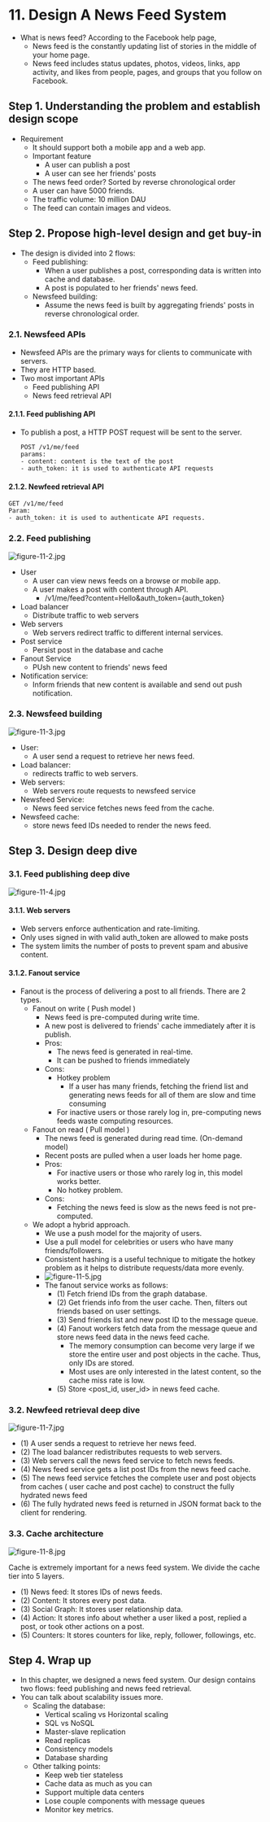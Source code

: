 # 11. Design A News Feed System

- What is news feed? According to the Facebook help page,
  - News feed is the constantly updating list of stories in the middle of  your home page.
  - News feed includes status updates, photos, videos, links, app activity, and likes from people, pages, and groups that you follow on Facebook.

## Step 1. Understanding the problem and establish design scope

- Requirement
  - It should support both a mobile app and a web app.
  - Important feature
    - A user can publish a post
    - A user can see her friends' posts
  - The news feed order? Sorted by reverse chronological order
  - A user can have 5000 friends.
  - The traffic volume: 10 million DAU
  - The feed can contain images and videos.

## Step 2. Propose high-level design and get buy-in

- The design is divided into 2 flows:
  - Feed publishing:
    - When a user publishes a post, corresponding data is written into cache and database.
    - A post is populated to her friends' news feed.
  - Newsfeed building:
    - Assume the news feed is built by aggregating friends' posts in reverse chronological order.

### 2.1. Newsfeed APIs

- Newsfeed APIs are the primary ways for clients to communicate with servers.
- They are HTTP based.
- Two most important APIs
  - Feed publishing API
  - News feed retrieval API

#### 2.1.1. Feed publishing API

- To publish a post, a HTTP POST request will be sent to the server.
  ```
  POST /v1/me/feed
  params:
  - content: content is the text of the post
  - auth_token: it is used to authenticate API requests
  ```

#### 2.1.2. Newfeed retrieval API

```
GET /v1/me/feed
Param:
- auth_token: it is used to authenticate API requests.
```

### 2.2. Feed publishing

![figure-11-2.jpg](images/figure-11-2.jpg)

- User
  - A user can view news feeds on a browse or mobile app.
  - A user makes a post with content through API.
    - /v1/me/feed?content=Hello&auth_token={auth_token}
- Load balancer
  - Distribute traffic to web servers
- Web servers
  - Web servers redirect traffic to different internal services.
- Post service
  - Persist post in the database and cache
- Fanout Service
  - PUsh new content to friends' news feed
- Notification service:
  - Inform friends that new content is available and send out push notification.

### 2.3. Newsfeed building

![figure-11-3.jpg](images/figure-11-3.jpg)

- User:
  - A user send a request to retrieve her news feed.
- Load balancer:
  - redirects traffic to web servers.
- Web servers:
  - Web servers route requests to newsfeed service
- Newsfeed Service:
  - News feed service fetches news feed from the cache.
- Newsfeed cache:
  - store news feed IDs needed to render the news feed.

## Step 3. Design deep dive

### 3.1. Feed publishing deep dive

![figure-11-4.jpg](images/figure-11-4.jpg)

#### 3.1.1. Web servers

- Web servers enforce authentication and rate-limiting.
- Only uses signed in with valid auth_token are allowed to make posts
- The system limits the number of posts to prevent spam and abusive content.

#### 3.1.2. Fanout service

- Fanout is the process of delivering a post to all friends. There are 2 types.
  - Fanout on write ( Push model )
    - News feed is pre-computed during write time.
    - A new post is delivered to friends' cache immediately after it is publish.
    - Pros:
      - The news feed is generated in real-time.
      - It can be pushed to friends immediately
    - Cons:
      - Hotkey problem
        - If a user has many friends, fetching the friend list and generating news feeds for all of them are slow and time consuming
      - For inactive users or those rarely log in, pre-computing news feeds waste computing resources.
  - Fanout on read ( Pull model )
    - The news feed is generated during read time. (On-demand model)
    - Recent posts are pulled when a user loads her home page.
    - Pros:
      - For inactive users or those who rarely log in, this model works better.
      - No hotkey problem.
    - Cons:
      - Fetching the news feed is slow as the news feed is not pre-computed.
  - We adopt a hybrid approach.
    - We use a push model for the majority of users.
    - Use a pull model for celebrities or users who have many friends/followers.
    - Consistent hashing is a useful technique to mitigate the hotkey problem as it helps to distribute requests/data more evenly.
    - ![figure-11-5.jpg](images/figure-11-5.jpg)
    - The fanout service works as follows:
      - (1) Fetch friend IDs from the graph database.
      - (2) Get friends info from the user cache. Then, filters out friends based on user settings.
      - (3) Send friends list and new post ID to the message queue.
      - (4) Fanout workers fetch data from the message queue and store news feed data in the news feed cache.
        - The memory consumption can become very large if we store the entire user and post objects in the cache. Thus, only IDs are stored.
        - Most uses are only interested in the latest content, so the cache miss rate is low.
      - (5) Store <post_id, user_id> in news feed cache.

### 3.2. Newfeed retrieval deep dive

![figure-11-7.jpg](images/figure-11-7.jpg)

- (1) A user sends a request to retrieve her news feed.
- (2) The load balancer redistributes requests to web servers.
- (3) Web servers call the news feed service to fetch news feeds.
- (4) News feed service gets a list post IDs from the news feed cache.
- (5) The news feed service fetches the complete user and post objects from caches ( user cache and post cache) to construct the fully hydrated news feed
- (6) The fully hydrated news feed is returned in JSON format back to the client for rendering.

### 3.3. Cache architecture

![figure-11-8.jpg](images/figure-11-8.jpg)

Cache is extremely important for a news feed system. We divide the cache tier into 5 layers.

- (1) News feed: It stores IDs of news feeds.
- (2) Content: It stores every post data.
- (3) Social Graph: It stores user relationship data.
- (4) Action: It stores info about whether a user liked a post, replied a post, or took other actions on a post.
- (5) Counters: It stores counters for like, reply, follower, followings, etc.

## Step 4. Wrap up

- In this chapter, we designed a news feed system. Our design contains two flows: feed publishing and news feed retrieval.
- You can talk about scalability issues more. 
  - Scaling the database:
    - Vertical scaling vs Horizontal scaling
    - SQL vs NoSQL
    - Master-slave replication
    - Read replicas
    - Consistency models
    - Database sharding
  - Other talking points:
    - Keep web tier stateless
    - Cache data as much as you can
    - Support multiple data centers
    - Lose couple components with message queues
    - Monitor key metrics.
